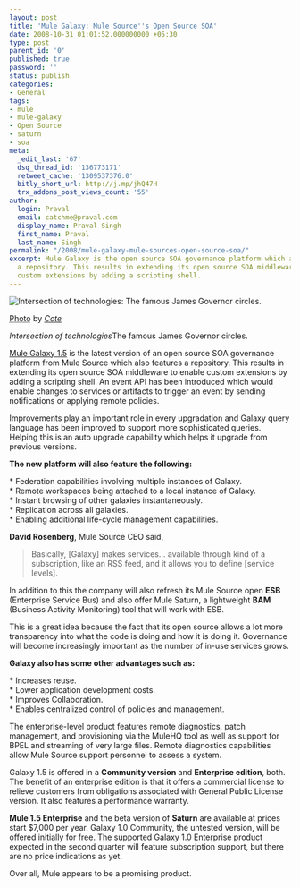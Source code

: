 ```yaml
---
layout: post
title: 'Mule Galaxy: Mule Source''s Open Source SOA'
date: 2008-10-31 01:01:52.000000000 +05:30
type: post
parent_id: '0'
published: true
password: ''
status: publish
categories:
- General
tags:
- mule
- mule-galaxy
- Open Source
- saturn
- soa
meta:
  _edit_last: '67'
  dsq_thread_id: '136773171'
  retweet_cache: '1309537376:0'
  bitly_short_url: http://j.mp/jhQ47H
  trx_addons_post_views_count: '55'
author:
  login: Praval
  email: catchme@praval.com
  display_name: Praval Singh
  first_name: Praval
  last_name: Singh
permalink: "/2008/mule-galaxy-mule-sources-open-source-soa/"
excerpt: Mule Galaxy is the open source SOA governance platform which also features
  a repository. This results in extending its open source SOA middleware to enable
  custom extensions by adding a scripting shell.
---
```

<div class="figure"><img src="/static/2008/10/james-governor-circles.jpg" alt="Intersection of technologies: The famous James Governor circles." />
<p class="credit"><abbr class="type" title="Photograph">Photo</abbr> by <cite><a href="http://www.flickr.com/photos/cote/576980063/">Cote</a></cite></p>
<p class="caption"><em class="title">Intersection of technologies</em>The famous James Governor circles.</p>
</div>
<p><!--more--></p>
<p><a href="http://mulesource.org/display/GALAXY/Home">Mule Galaxy 1.5</a> is the latest version of an open source SOA governance platform from Mule Source which also features a repository. This results in extending its open source SOA middleware to enable custom extensions by adding a scripting shell. An event API has been introduced which would enable changes to services or artifacts to trigger an event by sending notifications or applying remote policies. </p>
<p>Improvements play an important role in every upgradation and Galaxy query language has been improved to support more sophisticated queries. Helping this is an auto upgrade capability which helps it upgrade from previous versions. </p>
<p><strong>The new platform will also feature the following:</strong></p>
<p>* Federation capabilities involving multiple instances of Galaxy.<br />
* Remote workspaces being attached to a local instance of Galaxy.<br />
* Instant browsing of other galaxies instantaneously.<br />
* Replication across all galaxies.<br />
* Enabling additional life-cycle management capabilities.</p>
<p><strong>David Rosenberg</strong>, Mule Source CEO said,</p>
<blockquote><p>Basically, [Galaxy] makes services... available through kind of a subscription, like an RSS feed, and it allows you to define [service levels].</p></blockquote>
<p>In addition to this the company will also refresh its Mule Source open <strong>ESB</strong> (Enterprise Service Bus) and also offer Mule Saturn, a lightweight <strong>BAM</strong> (Business Activity Monitoring) tool that will work with ESB.</p>
<p>This is a great idea because the fact that its open source allows a lot more transparency into what the code is doing and how it is doing it. Governance will become increasingly important as the number of in-use services grows. </p>
<p><strong>Galaxy also has some other advantages such as:</strong></p>
<p>* Increases reuse.<br />
* Lower application development costs.<br />
* Improves Collaboration.<br />
* Enables centralized control of policies and management.</p>
<p>The enterprise-level product features remote diagnostics, patch management, and provisioning via the MuleHQ tool as well as support for BPEL and streaming of very large files. Remote diagnostics capabilities allow Mule Source support personnel to assess a system.</p>
<p>Galaxy 1.5 is offered in a <strong>Community version</strong> and <strong>Enterprise edition</strong>, both. The benefit of an enterprise edition is that it offers a commercial license to relieve customers from obligations associated with General Public License version.  It also features a performance warranty. </p>
<p><strong>Mule 1.5 Enterprise</strong> and the beta version of <strong>Saturn</strong> are available at prices start $7,000 per year. Galaxy 1.0 Community, the untested version, will be offered initially for free. The supported Galaxy 1.0 Enterprise product expected in the second quarter will feature subscription support, but there are no price indications as yet.</p>
<p>Over all, Mule appears to be a promising product.</p>
